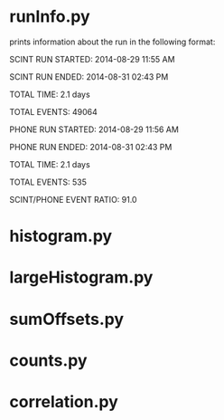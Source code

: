 # runInfo.py

prints information about the run in the following format:


SCINT RUN STARTED: 2014-08-29 11:55 AM

SCINT RUN ENDED: 2014-08-31 02:43 PM

TOTAL TIME: 2.1 days

TOTAL EVENTS: 49064 


PHONE RUN STARTED: 2014-08-29 11:56 AM

PHONE RUN ENDED: 2014-08-31 02:43 PM

TOTAL TIME: 2.1 days

TOTAL EVENTS: 535 


SCINT/PHONE EVENT RATIO: 91.0 

# histogram.py

# largeHistogram.py

# sumOffsets.py

# counts.py

# correlation.py
